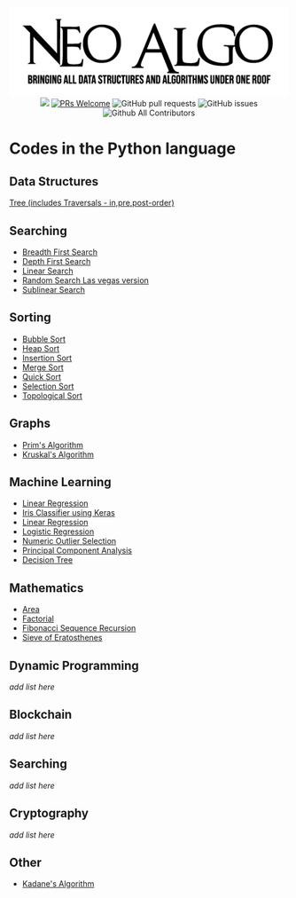 <p align="center">
    <img src="../img/neo_algo.png"><br>
    <img src="https://img.shields.io/github/license/tesseractcoding/neoalgo?style=flat">
    <a href="http://makeapullrequest.com" target="_blank"><img src="https://img.shields.io/badge/PRs-welcome-brightgreen.svg?style=flat" alt="PRs Welcome"></a>
    <img alt="GitHub pull requests" src="https://img.shields.io/github/issues-pr/tesseractcoding/neoalgo">
    <img alt="GitHub issues" src="https://img.shields.io/github/issues/tesseractcoding/neoalgo">
    <img alt="Github All Contributors" src="https://img.shields.io/github/all-contributors/tesseractcoding/neoalgo">
</p>

# Codes in the Python language

## Data Structures
[Tree (includes Traversals - in,pre,post-order)](/ds/Tree_Traversals_In_Pre_Post_Order.py)

## Searching
* [Breadth First Search](/search/bfs.py)
* [Depth First Search](/search/dfs.py)
* [Linear Search](/search/Linear_Search.py)
* [Random Search Las vegas version](/search/random_search_las_vegas.py)
* [Sublinear Search](/search/Sublinear_search.ipynb)

## Sorting
* [Bubble Sort](/sort/Bubble_Sort.py)
* [Heap Sort](/sort/Heap_sort.py)
* [Insertion Sort](/sort/insertion.py)
* [Merge Sort](/sort/Merge_Sort.py)
* [Quick Sort](/sort/QuickSort.py)
* [Selection Sort](/sort/Selection_Sort.py)
* [Topological Sort](/sort/topological_sort.py)

## Graphs
* [Prim's Algorithm](/graphs/Prim_Algorithm.py)
* [Kruskal's Algorithm](/graphs/Kruskal_Algorithm.py) 

## Machine Learning
* [Linear Regression](Linear_Regression.ipynb)
* [Iris Classifier using Keras](/ml/Iris_Classifier_using_Keras.ipynb)
* [Linear Regression](/ml/Linear_Regression.ipynb)
* [Logistic Regression](/ml/Logistic_Regression.ipynb)
* [Numeric Outlier Selection](/ml/Numerical_outlier_method.ipynb)
* [Principal Component Analysis](/ml/principal_component_analysis.ipynb)
* [Decision Tree](/ml/DecisionTree_From_Scratch.ipynb)

## Mathematics
* [Area](/math/Area.py)
* [Factorial](/math/factorial.py)
* [Fibonacci Sequence Recursion](/math/fibonacci_recursion.py)
* [Sieve of Eratosthenes](/math/prime_number_using_sieve_of_Eratosthenes.py)

## Dynamic Programming
_add list here_

## Blockchain
_add list here_

## Searching
_add list here_

## Cryptography
_add list here_

## Other
* [Kadane's Algorithm](/other/Kadanes_Algorithm.py)
